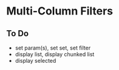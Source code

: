 # Multi-Column Filters


## To Do
- set param(s), set set, set filter
- display list, display chunked list
- display selected